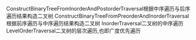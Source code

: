 ConstructBinaryTreeFromInorderAndPostorderTraversal根据中序遍历与后序遍历结果构造二叉树
ConstructBinaryTreeFromPreorderAndInorderTraversal根据前序遍历与中序遍历结果构造二叉树
InorderTraversal二叉树的中序遍历
LevelOrderTraversal二叉树的层次遍历,也即广度优先遍历
